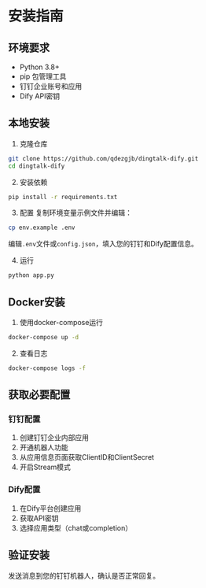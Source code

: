 # 安装指南

## 环境要求

- Python 3.8+
- pip 包管理工具
- 钉钉企业账号和应用
- Dify API密钥

## 本地安装

1. 克隆仓库
```bash
git clone https://github.com/qdezgjb/dingtalk-dify.git
cd dingtalk-dify
```

2. 安装依赖
```bash
pip install -r requirements.txt
```

3. 配置
复制环境变量示例文件并编辑：
```bash
cp env.example .env
```

编辑`.env`文件或`config.json`，填入您的钉钉和Dify配置信息。

4. 运行
```bash
python app.py
```

## Docker安装

1. 使用docker-compose运行
```bash
docker-compose up -d
```

2. 查看日志
```bash
docker-compose logs -f
```

## 获取必要配置

### 钉钉配置

1. 创建钉钉企业内部应用
2. 开通机器人功能
3. 从应用信息页面获取ClientID和ClientSecret
4. 开启Stream模式

### Dify配置

1. 在Dify平台创建应用
2. 获取API密钥
3. 选择应用类型（chat或completion）

## 验证安装

发送消息到您的钉钉机器人，确认是否正常回复。 